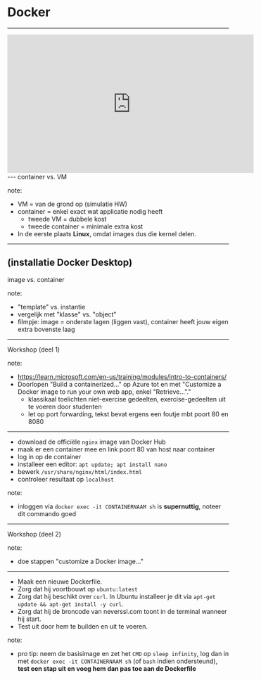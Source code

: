 # Docker
---
<iframe width="560" height="315" src="https://www.youtube.com/embed/J0NuOlA2xDc?si=hFJDadYzxPoWgbA8"
    title="YouTube video player" frameborder="0"
    allow="accelerometer; autoplay; clipboard-write; encrypted-media; gyroscope; picture-in-picture; web-share"
    allowfullscreen></iframe>
---
container vs. VM

note:
- VM = van de grond op (simulatie HW)
- container = enkel exact wat applicatie nodig heeft
  - tweede VM = dubbele kost
  - tweede container = minimale extra kost
- In de eerste plaats **Linux**, omdat images dus die kernel delen.
---
(installatie Docker Desktop)
---
image vs. container

note:
- "template" vs. instantie
- vergelijk met "klasse" vs. "object"
- filmpje: image = onderste lagen (liggen vast), container heeft jouw eigen extra bovenste laag
---
Workshop (deel 1)

note:
- https://learn.microsoft.com/en-us/training/modules/intro-to-containers/
- Doorlopen "Build a containerized..." op Azure tot en met "Customize a Docker image to run your own web app, enkel "Retrieve..."."
  - klassikaal toelichten niet-exercise gedeelten, exercise-gedeelten uit te voeren door studenten
  - let op port forwarding, tekst bevat ergens een foutje mbt poort 80 en 8080
---
- download de officiële `nginx` image van Docker Hub
- maak er een container mee en link poort 80 van host naar container
- log in op de container
- installeer een editor: `apt update; apt install nano`
- bewerk `/usr/share/nginx/html/index.html`
- controleer resultaat op `localhost`

note:
- inloggen via `docker exec -it CONTAINERNAAM sh` is **supernuttig**, noteer dit commando goed
---
Workshop (deel 2)

note:
- doe stappen "customize a Docker image..."
---
- Maak een nieuwe Dockerfile.
- Zorg dat hij voortbouwt op `ubuntu:latest`
- Zorg dat hij beschikt over `curl`. In Ubuntu installeer je dit via `apt-get update && apt-get install -y curl`.
- Zorg dat hij de broncode van neverssl.com toont in de terminal wanneer hij start.
- Test uit door hem te builden en uit te voeren.

note:
- pro tip: neem de basisimage en zet het `CMD` op `sleep infinity`, log dan in met `docker exec -it CONTAINERNAAM sh` (of `bash` indien ondersteund), **test een stap uit en voeg hem dan pas toe aan de Dockerfile**
